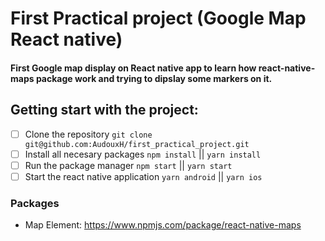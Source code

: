 # First Practical project (Google Map React native)

#### First Google map display on React native app to learn how react-native-maps package work and trying to dipslay some markers on it.

## Getting start with the project:
- [ ] Clone the repository `git clone git@github.com:AudouxH/first_practical_project.git`
- [ ] Install all necesary packages `npm install` || `yarn install`
- [ ] Run the package manager `npm start` || `yarn start`
- [ ] Start the react native application `yarn android` || `yarn ios`

### Packages
- Map Element: https://www.npmjs.com/package/react-native-maps

